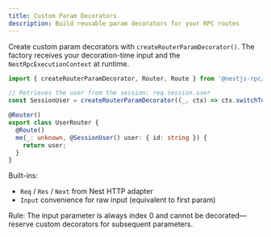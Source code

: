 ```yaml
---
title: Custom Param Decorators
description: Build reusable param decorators for your RPC routes
---
```


Create custom param decorators with `createRouterParamDecorator()`. The factory receives your decoration-time input and the `NestRpcExecutionContext` at runtime.

```ts
import { createRouterParamDecorator, Router, Route } from '@nestjs-rpc/server';

// Retrieves the user from the session: req.session.user
const SessionUser = createRouterParamDecorator((_, ctx) => ctx.switchToHttp().getRequest().session.user);

@Router()
export class UserRouter {
  @Route()
  me(_: unknown, @SessionUser() user: { id: string }) {
    return user;
  }
}
```

Built-ins:
- `Req` / `Res` / `Next` from Nest HTTP adapter
- `Input` convenience for raw input (equivalent to first param)

Rule: The input parameter is always index 0 and cannot be decorated—reserve custom decorators for subsequent parameters.


